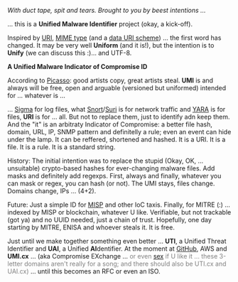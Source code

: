 _With duct tape, spit and tears. Brought to you by beest intentions …_

… this is a **Unified Malware Identifier** project (okay, a kick-off).

Inspired by [URI](https://en.wikipedia.org/wiki/Uniform_Resource_Identifier), [MIME type](https://en.wikipedia.org/wiki/MIME) (and a [data URI scheme](https://en.wikipedia.org/wiki/Data_URI_scheme)) … the first word has changed. It may be very well **Uniform** (and it is!), but the intention is to **Unify** (we can discuss this :)… and UTF-8. 

**A Unified Malware Indicator of Compromise ID**

According to [Picasso](https://www.quora.com/What-did-Picasso-mean-when-he-joked-good-artists-copy-great-artists-steal-Did-he-really-say-this-or-did-someone-else-say-it?share=1): good artists copy, great artists steal. **UMI** is and always will be free, open and arguable (versioned but uniformed) intended for … whatever is …

… [Sigma](https://github.com/SigmaHQ/sigma) for log files, what [Snort](https://www.snort.org/)/[Suri](https://suricata.readthedocs.io/en/suricata-6.0.0/rules/) is for network traffic and [YARA](https://github.com/VirusTotal/yara) is for files, **URI** is for … all. But not to replace them, just to identify adn keep them. And the "it" is an arbitraty Indicator of Compromise: a better file hash, domain, URL, IP, SNMP pattern and definitelly a rule; even an event can hide under the lamp. It can be reffered, shortened and hashed. It is a URI. It is a file. It is a rule. It is a standard string.

History: The initial intention was to replace the stupid (Okay, OK, … unsuitable) crypto-based hashes for ever-changing malware files. Add masks and definitely add regexps. First, always and finally, whatever you can mask or regex, you can hash (or not). The UMI stays, files change. Domains change, IPs … (4+2).

Future: Just a simple ID for [MISP](https://www.misp-project.org/) and other IoC taxis. Finally, for MITRE (:) … indexed by MISP or blockchain, whatever U like. Verifiable, but not trackable (got ya) and no UUID needed, just a chain of trust. Hopefully, one day starting by MITRE, ENISA and whoever steals it. It is free.

Just until we make together something even better … **UTI**, a Unified Threat Identifier and **UAI**, a Unified **AI**dentifier. At the moment at [GitHub](https://0x0rion.github.io/UMI/), AWS and **UMI.cx** … (aka Compromise EXchange … <span style="color:gray">or even [sex](https://www.etymonline.com/word/Sex) if U like it … these 3-letter domains aren't really for a song; and there should also be UTI.cx and UAI.cx)</span> … until this becomes an RFC or even an ISO.
